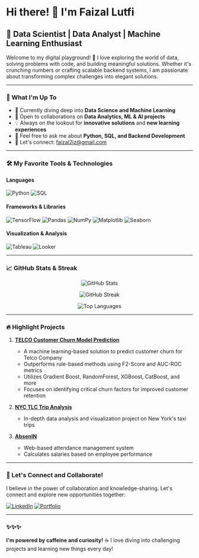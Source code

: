 # Hi there! 👋 I'm Faizal Lutfi

## 🚀 Data Scientist | Data Analyst | Machine Learning Enthusiast

Welcome to my digital playground! 🎢 I love exploring the world of data, solving problems with code, and building meaningful solutions. Whether it's crunching numbers or crafting scalable backend systems, I am passionate about transforming complex challenges into elegant solutions.

---

### 🌱 What I'm Up To

- 🧠 Currently diving deep into **Data Science and Machine Learning**
- 🤝 Open to collaborations on **Data Analytics, ML & AI projects**
- 💡 Always on the lookout for **innovative solutions** and **new learning experiences**
- 💬 Feel free to ask me about **Python, SQL, and Backend Development**
- 📧 Let's connect: [faizal2jz@gmail.com](mailto:faizal2jz@gmail.com)

---

### 🛠️ My Favorite Tools & Technologies

#### Languages
![Python](https://img.shields.io/badge/Python-3776AB?style=for-the-badge&logo=python&logoColor=white)
![SQL](https://img.shields.io/badge/SQL-4479A1?style=for-the-badge&logo=database&logoColor=white)

#### Frameworks & Libraries
![TensorFlow](https://img.shields.io/badge/TensorFlow-FF6F00?style=for-the-badge&logo=tensorflow&logoColor=white)
![Pandas](https://img.shields.io/badge/Pandas-150458?style=for-the-badge&logo=pandas&logoColor=white)
![NumPy](https://img.shields.io/badge/NumPy-013243?style=for-the-badge&logo=numpy&logoColor=white)
![Matplotlib](https://img.shields.io/badge/Matplotlib-001E1A?style=for-the-badge&logo=matplotlib&logoColor=white)
![Seaborn](https://img.shields.io/badge/Seaborn-2E97A1?style=for-the-badge&logoColor=white)

#### Visualization & Analysis
![Tableau](https://img.shields.io/badge/Tableau-E97627?style=for-the-badge&logo=tableau&logoColor=white)
![Looker](https://img.shields.io/badge/Looker-4285F4?style=for-the-badge&logo=looker&logoColor=white)

---

### 📈 GitHub Stats & Streak

<div align="center">

![GitHub Stats](https://github-readme-stats-nine-kohl-77.vercel.app/api?username=ABCDullahh&show_icons=true&theme=radical)

![GitHub Streak](https://github-readme-streak-stats.herokuapp.com/?user=ABCDullahh&theme=radical)

![Top Languages](https://github-readme-stats-nine-kohl-77.vercel.app/api/top-langs/?username=ABCDullahh&layout=compact&theme=radical)

</div>

---

### 🔥 Highlight Projects

1. **[TELCO Customer Churn Model Prediction](https://github.com/ABCDullahh/TELCO-Customer-Churn-Model-Prediction)**
   - A machine learning-based solution to predict customer churn for Telco Company
   - Outperforms rule-based methods using F2-Score and AUC-ROC metrics
   - Utilizes Gradient Boost, RandomForest, XGBoost, CatBoost, and more
   - Focuses on identifying critical churn factors for improved customer retention

2. **[NYC TLC Trip Analysis](https://github.com/ABCDullahh/NYC-TLC-Trip-Records-Analysis)**
   - In-depth data analysis and visualization project on New York's taxi trips

3. **[AbsenIN](https://github.com/rizal5516/AbsenIn)**
   - Web-based attendance management system
   - Calculates salaries based on employee performance

---

### 🤝 Let's Connect and Collaborate!

I believe in the power of collaboration and knowledge-sharing. Let's connect and explore new opportunities together:

[![LinkedIn](https://img.shields.io/badge/LinkedIn-0A66C2?style=for-the-badge&logo=linkedin&logoColor=white)](https://www.linkedin.com/in/faizallutfiyt/)
[![Portfolio](https://img.shields.io/badge/Portfolio-000000?style=for-the-badge&logo=About.me&logoColor=white)](https://faizal-abcdullah.com/)

---

### ✨✨✨ 

**I'm powered by caffeine and curiosity!** ☕ I love diving into challenging projects and learning new things every day!
